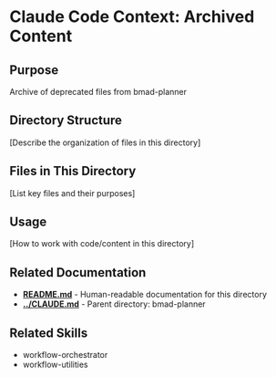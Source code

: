 # Claude Code Context: Archived Content

## Purpose

Archive of deprecated files from bmad-planner

## Directory Structure

[Describe the organization of files in this directory]

## Files in This Directory

[List key files and their purposes]

## Usage

[How to work with code/content in this directory]


## Related Documentation

- **[README.md](README.md)** - Human-readable documentation for this directory
- **[../CLAUDE.md](../CLAUDE.md)** - Parent directory: bmad-planner

## Related Skills

- workflow-orchestrator
- workflow-utilities